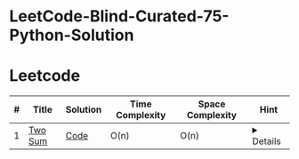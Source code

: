 # LeetCode-Blind-Curated-75-Python-Solution
# Leetcode

| # | Title | Solution | Time Complexity | Space Complexity | Hint |
|---| ----- | -------- | ------- | ------- | ------- |
|1|[ Two Sum](https://leetcode.com/problems/two-sum/)|[Code](./solutions/1.%20Two%20Sum.py)|O(n)|O(n)|<details>Hash map</details>|
